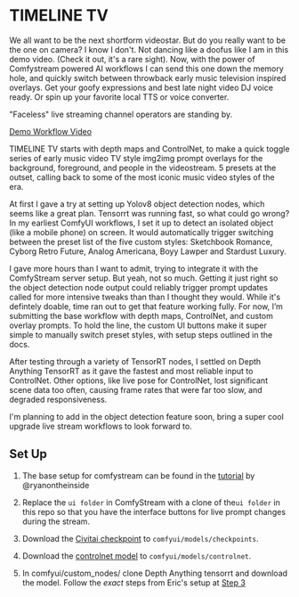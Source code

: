 # TIMELINE TV

We all want to be the next shortform videostar. But do you really want to be the one on camera? I know I don't. Not dancing like a doofus like I am in this demo video. (Check it out, it's a rare sight). Now, with the power of Comfystream powered AI workflows I can send this one down the memory hole, and quickly switch between throwback early music television inspired overlays. Get your goofy expressions and best late night video DJ voice ready. Or spin up your favorite local TTS or voice converter. 

"Faceless" live streaming channel operators are standing by.  

[Demo Workflow Video](https://youtu.be/Y0i9hiX1740)

TIMELINE TV starts with depth maps and ControlNet, to make a quick toggle series of early music video TV style img2img prompt overlays for the background, foreground, and people in the videostream. 5 presets at the outset, calling back to some of the most iconic music video styles of the era.

At first I gave a try at setting up Yolov8 object detection nodes, which seems like a great plan. Tensorrt was running fast, so what could go wrong? In my earliest ComfyUI workflows, I set it up to detect an isolated object (like a mobile phone) on screen. It would automatically trigger switching between the preset list of the five custom styles: Sketchbook Romance, Cyborg Retro Future, Analog Americana, Boyy Lawper and Stardust Luxury.

I gave more hours than I want to admit, trying to integrate it with the ComfyStream server setup. But yeah, not so much. Getting it just right so the object detection node output could reliably trigger prompt updates called for more intensive tweaks than than I thought they would. While it's defintely doable, time ran out to get that feature working fully. For now, I’m submitting the base workflow with depth maps, ControlNet, and custom overlay prompts. To hold the line, the custom UI buttons make it super simple to manually switch preset styles, with setup steps outlined in the docs.

After testing through a variety of TensorRT nodes, I settled on Depth Anything TensorRT as it gave the fastest and most reliable input to ControlNet. Other options, like live pose for ControlNet, lost significant scene data too often, causing frame rates that were far too slow, and degraded responsiveness.

I'm planning to add in the object detection feature soon, bring a super cool upgrade live stream workflows to look forward to.

## Set Up 
1. The base setup for comfystream can be found in the [tutorial](https://livepeer.notion.site/ComfyStream-Dev-Environment-Setup-15d0a3485687802e9528d26050142d82) by @ryanontheinside

2. Replace the `ui folder` in ComfyStream with a clone of the`ui folder` in this repo so that you have the interface buttons for live prompt changes during the stream.

3. Download the [Civitai checkpoint](https://civitai.com/models/97744?modelVersionId=357360) to `comfyui/models/checkpoints`. 

4. Download the [controlnet model](https://huggingface.co/lllyasviel/ControlNet/blob/main/models/control_sd15_depth.pth) to `comfyui/models/controlnet`.

5. In comfyui/custom_nodes/ clone Depth Anything tensorrt and download the model. Follow the *exact* steps from Eric's setup at [Step 3](https://mirror.xyz/ericxtang.eth/KGZOOov49FVtwcOCVXt1LFt7tYXP2JrQ8JjWnY_Oow4)